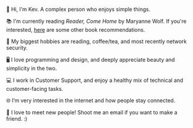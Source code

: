 👋 Hi, I'm Kev. A complex person who enjoys simple things.

📚 I'm currently reading _Reader, Come Home_ by Maryanne Wolf. If you're interested, [here](/books) are some other book recommendations.

🙆 My biggest hobbies are reading, coffee/tea, and most recently network security.

🖥 I love programming and design, and deeply appreciate beauty and simplicity in the two.

💻 I work in Customer Support, and enjoy a healthy mix of technical and customer-facing tasks.

🌐 I’m very interested in the internet and how people stay connected.

💬 I love to meet new people! Shoot me an email if you want to make a friend. :)

